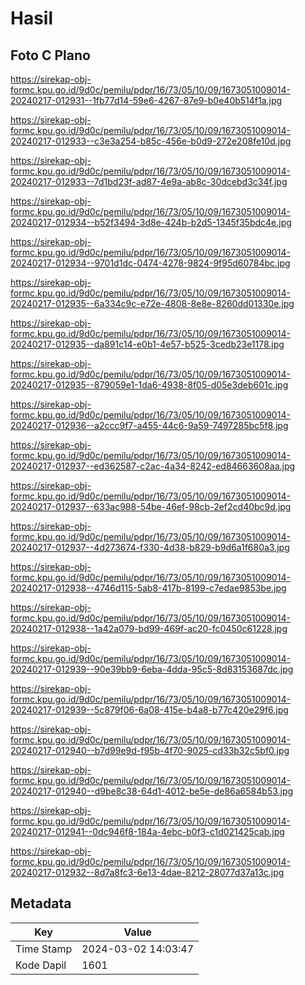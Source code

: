 # Hasil

## Foto C Plano

https://sirekap-obj-formc.kpu.go.id/9d0c/pemilu/pdpr/16/73/05/10/09/1673051009014-20240217-012931--1fb77d14-59e6-4267-87e9-b0e40b514f1a.jpg

https://sirekap-obj-formc.kpu.go.id/9d0c/pemilu/pdpr/16/73/05/10/09/1673051009014-20240217-012933--c3e3a254-b85c-456e-b0d9-272e208fe10d.jpg

https://sirekap-obj-formc.kpu.go.id/9d0c/pemilu/pdpr/16/73/05/10/09/1673051009014-20240217-012933--7d1bd23f-ad87-4e9a-ab8c-30dcebd3c34f.jpg

https://sirekap-obj-formc.kpu.go.id/9d0c/pemilu/pdpr/16/73/05/10/09/1673051009014-20240217-012934--b52f3494-3d8e-424b-b2d5-1345f35bdc4e.jpg

https://sirekap-obj-formc.kpu.go.id/9d0c/pemilu/pdpr/16/73/05/10/09/1673051009014-20240217-012934--9701d1dc-0474-4278-9824-9f95d60784bc.jpg

https://sirekap-obj-formc.kpu.go.id/9d0c/pemilu/pdpr/16/73/05/10/09/1673051009014-20240217-012935--6a334c9c-e72e-4808-8e8e-8260dd01330e.jpg

https://sirekap-obj-formc.kpu.go.id/9d0c/pemilu/pdpr/16/73/05/10/09/1673051009014-20240217-012935--da891c14-e0b1-4e57-b525-3cedb23e1178.jpg

https://sirekap-obj-formc.kpu.go.id/9d0c/pemilu/pdpr/16/73/05/10/09/1673051009014-20240217-012935--879059e1-1da6-4938-8f05-d05e3deb601c.jpg

https://sirekap-obj-formc.kpu.go.id/9d0c/pemilu/pdpr/16/73/05/10/09/1673051009014-20240217-012936--a2ccc9f7-a455-44c6-9a59-7497285bc5f8.jpg

https://sirekap-obj-formc.kpu.go.id/9d0c/pemilu/pdpr/16/73/05/10/09/1673051009014-20240217-012937--ed362587-c2ac-4a34-8242-ed84663608aa.jpg

https://sirekap-obj-formc.kpu.go.id/9d0c/pemilu/pdpr/16/73/05/10/09/1673051009014-20240217-012937--633ac988-54be-46ef-98cb-2ef2cd40bc9d.jpg

https://sirekap-obj-formc.kpu.go.id/9d0c/pemilu/pdpr/16/73/05/10/09/1673051009014-20240217-012937--4d273674-f330-4d38-b829-b9d6a1f680a3.jpg

https://sirekap-obj-formc.kpu.go.id/9d0c/pemilu/pdpr/16/73/05/10/09/1673051009014-20240217-012938--4746d115-5ab8-417b-8199-c7edae9853be.jpg

https://sirekap-obj-formc.kpu.go.id/9d0c/pemilu/pdpr/16/73/05/10/09/1673051009014-20240217-012938--1a42a079-bd99-469f-ac20-fc0450c61228.jpg

https://sirekap-obj-formc.kpu.go.id/9d0c/pemilu/pdpr/16/73/05/10/09/1673051009014-20240217-012939--90e39bb9-6eba-4dda-95c5-8d83153687dc.jpg

https://sirekap-obj-formc.kpu.go.id/9d0c/pemilu/pdpr/16/73/05/10/09/1673051009014-20240217-012939--5c879f06-6a08-415e-b4a8-b77c420e29f6.jpg

https://sirekap-obj-formc.kpu.go.id/9d0c/pemilu/pdpr/16/73/05/10/09/1673051009014-20240217-012940--b7d99e9d-f95b-4f70-9025-cd33b32c5bf0.jpg

https://sirekap-obj-formc.kpu.go.id/9d0c/pemilu/pdpr/16/73/05/10/09/1673051009014-20240217-012940--d9be8c38-64d1-4012-be5e-de86a6584b53.jpg

https://sirekap-obj-formc.kpu.go.id/9d0c/pemilu/pdpr/16/73/05/10/09/1673051009014-20240217-012941--0dc946f8-184a-4ebc-b0f3-c1d021425cab.jpg

https://sirekap-obj-formc.kpu.go.id/9d0c/pemilu/pdpr/16/73/05/10/09/1673051009014-20240217-012932--8d7a8fc3-6e13-4dae-8212-28077d37a13c.jpg


## Metadata

| Key        | Value               |
| ---------- | ------------------- |
| Time Stamp | 2024-03-02 14:03:47 |
| Kode Dapil | 1601                |




